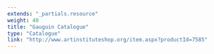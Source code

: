 ```yaml
---
extends: "_partials.resource"
weight: 40
title: "Gauguin Catalogue"
type: "Catalogue"
link: "http://www.artinstituteshop.org/item.aspx?productId=7585"
---
```

